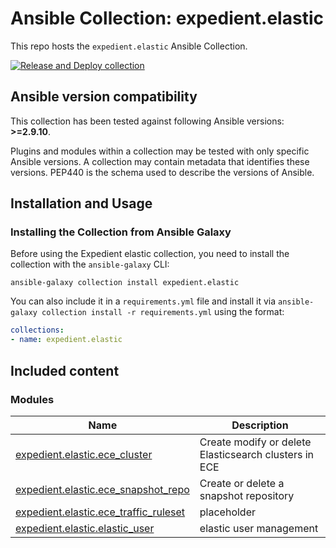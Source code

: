 # Ansible Collection: expedient.elastic

This repo hosts the `expedient.elastic` Ansible Collection.

[![Release and Deploy collection](https://github.com/Expedient/ansible-collection-elastic/actions/workflows/publish.yml/badge.svg)](https://github.com/Expedient/ansible-collection-elastic/actions/workflows/publish.yml)

<!--start requires_ansible-->
## Ansible version compatibility

This collection has been tested against following Ansible versions: **>=2.9.10**.

Plugins and modules within a collection may be tested with only specific Ansible versions.
A collection may contain metadata that identifies these versions.
PEP440 is the schema used to describe the versions of Ansible.
<!--end requires_ansible-->

## Installation and Usage

### Installing the Collection from Ansible Galaxy

Before using the Expedient elastic collection, you need to install the collection with the `ansible-galaxy` CLI:

    ansible-galaxy collection install expedient.elastic

You can also include it in a `requirements.yml` file and install it via `ansible-galaxy collection install -r requirements.yml` using the format:

```yaml
collections:
- name: expedient.elastic
```
## Included content

<!--start collection content-->
### Modules
Name | Description
--- | ---
[expedient.elastic.ece_cluster](https://github.com/Expedient/ansible-collection-elastic/blob/main/docs/expedient.elastic.ece_cluster_module.rst)|Create modify or delete Elasticsearch clusters in ECE
[expedient.elastic.ece_snapshot_repo](https://github.com/Expedient/ansible-collection-elastic/blob/main/docs/expedient.elastic.ece_snapshot_repo_module.rst)|Create or delete a snapshot repository
[expedient.elastic.ece_traffic_ruleset](https://github.com/Expedient/ansible-collection-elastic/blob/main/docs/expedient.elastic.ece_traffic_ruleset_module.rst)|placeholder
[expedient.elastic.elastic_user](https://github.com/Expedient/ansible-collection-elastic/blob/main/docs/expedient.elastic.elastic_user_module.rst)|elastic user management

<!--end collection content-->

